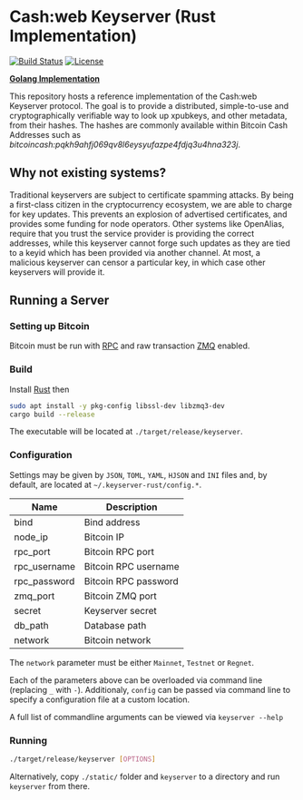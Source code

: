 # Cash:web Keyserver (Rust Implementation)
[![Build Status](https://travis-ci.org/hlb8122/keyserver-rust.svg?branch=master)](https://travis-ci.org/hlb8122/keyserver-rust)
[![License](https://img.shields.io/badge/license-MIT-blue.svg)](LICENSE)

[**Golang Implementation**](https://github.com/cashweb/keyserver/)

This repository hosts a reference implementation of the Cash:web Keyserver protocol. The goal is to provide a distributed, simple-to-use and cryptographically verifiable way to look up xpubkeys, and other metadata, from their hashes. The hashes are commonly available within Bitcoin Cash Addresses such as *bitcoincash:pqkh9ahfj069qv8l6eysyufazpe4fdjq3u4hna323j*.

## Why not existing systems?

Traditional keyservers are subject to certificate spamming attacks. By being a first-class citizen in the cryptocurrency ecosystem, we are able to charge for key updates. This prevents an explosion of advertised certificates, and provides some funding for node operators. Other systems like OpenAlias, require that you trust the service provider is providing the correct addresses, while this keyserver cannot forge such updates as they are tied to a keyid which has been provided via another channel. At most, a malicious keyserver can censor a particular key, in which case other keyservers will provide it.

## Running a Server

### Setting up Bitcoin

Bitcoin must be run with [RPC](https://bitcoin.org/en/developer-reference#remote-procedure-calls-rpcs) and raw transaction [ZMQ](https://github.com/bitcoin/bitcoin/blob/master/doc/zmq.md) enabled.


### Build

Install [Rust](https://www.rust-lang.org/tools/install) then

```bash
sudo apt install -y pkg-config libssl-dev libzmq3-dev
cargo build --release
```

The executable will be located at `./target/release/keyserver`.

### Configuration

Settings may be given by `JSON`, `TOML`, `YAML`, `HJSON` and `INI` files and, by default, are located at `~/.keyserver-rust/config.*`.

| Name | Description |
| - | - |
| bind | Bind address |
| node_ip | Bitcoin IP |
| rpc_port | Bitcoin RPC port |
| rpc_username | Bitcoin RPC username |
| rpc_password | Bitcoin RPC password |
| zmq_port | Bitcoin ZMQ port |
| secret | Keyserver secret |
| db_path | Database path |
| network | Bitcoin network |

The `network` parameter must be either `Mainnet`, `Testnet` or `Regnet`.

Each of the parameters above can be overloaded via command line (replacing `_` with `-`). Additionaly, `config` can be passed via command line to specify a configuration file at a custom location.

A full list of commandline arguments can be viewed via `keyserver --help`

### Running

```bash
./target/release/keyserver [OPTIONS]
```

Alternatively, copy `./static/` folder and `keyserver` to a directory and run `keyserver` from there.
